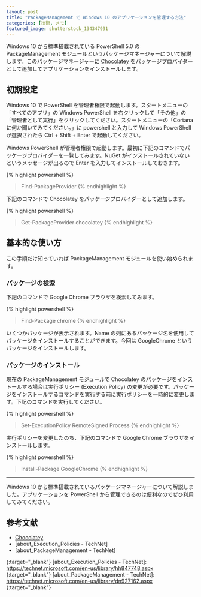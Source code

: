 ```yaml
---
layout: post
title: "PackageManagement で Windows 10 のアプリケーションを管理する方法"
categories: [技術, メモ]
featured_image: shutterstock_134347991
---
```

Windows 10 から標準搭載されている PowerShell 5.0 の PackageManagement モジュールというパッケージマネージャーについて解説します。このパッケージマネージャーに [Chocolatey] をパッケージプロバイダーとして追加してアプリケーションをインストールします。

初期設定
--------

Windows 10 で PowerShell を管理者権限で起動します。スタートメニューの「すべてのアプリ」の Windows PowerShell を右クリックして「その他」の「管理者として実行」をクリックしてください。スタートメニューの「Cortana に何か聞いてみてください。」に powershell と入力して Windows PowerShell が選択されたら Ctrl + Shift + Enter で起動してください。

Windows PowerShell が管理者権限で起動します。最初に下記のコマンドでパッケージプロバイダーを一覧してみます。NuGet がインストールされていないというメッセージが出るので Enter を入力してインストールしておきます。

{% highlight powershell %}
> Find-PackageProvider
{% endhighlight %}

下記のコマンドで Chocolatey をパッケージプロバイダーとして追加します。

{% highlight powershell %}
> Get-PackageProvider chocolatey
{% endhighlight %}

基本的な使い方
--------------

この手順だけ知っていれば PackageManagement モジュールを使い始められます。

### パッケージの検索

下記のコマンドで Google Chrome ブラウザを検索してみます。

{% highlight powershell %}
> Find-Package chrome
{% endhighlight %}

いくつかパッケージが表示されます。Name の列にあるパッケージ名を使用してパッケージをインストールすることができます。今回は GoogleChrome というパッケージをインストールします。

### パッケージのインストール

現在の PackageManagement モジュールで Chocolatey のパッケージをインストールする場合は実行ポリシー (Execution Policy) の変更が必要です。パッケージをインストールするコマンドを実行する前に実行ポリシーを一時的に変更します。下記のコマンドを実行してください。

{% highlight powershell %}
> Set-ExecutionPolicy RemoteSigned Process
{% endhighlight %}

実行ポリシーを変更したのち、下記のコマンドで Google Chrome ブラウザをインストールします。

{% highlight powershell %}
> Install-Package GoogleChrome
{% endhighlight %}

--------------------------------------------------------------------------------

Windows 10 から標準搭載されているパッケージマネージャーについて解説しました。アプリケーションを PowerShell から管理できるのは便利なのでぜひ利用してみてください。

参考文献
--------

* [Chocolatey]
* [about_Execution_Policies - TechNet]
* [about_PackageManagement - TechNet]

[Chocolatey]: https://chocolatey.org
{:target="_blank"}
[about_Execution_Policies - TechNet]: https://technet.microsoft.com/en-us/library/hh847748.aspx
{:target="_blank"}
[about_PackageManagement - TechNet]: https://technet.microsoft.com/en-us/library/dn927162.aspx
{:target="_blank"}
